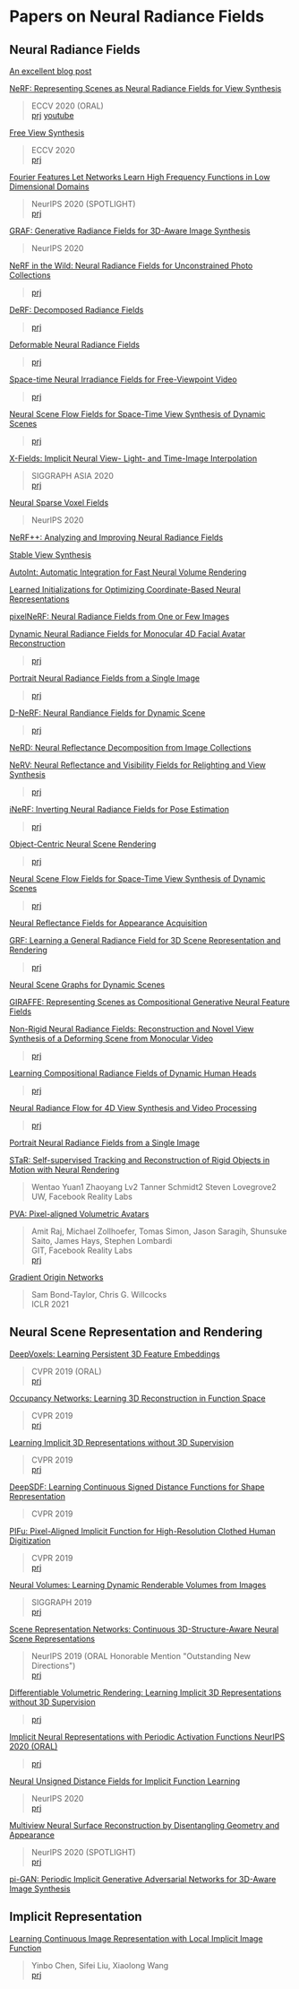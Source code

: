 # Papers on Neural Radiance Fields

## Neural Radiance Fields

[An excellent blog post](https://dellaert.github.io/NeRF/)

[NeRF: Representing Scenes as Neural Radiance Fields for View Synthesis ](https://arxiv.org/abs/2003.08934)   
> ECCV 2020 (ORAL)  
> [prj](https://www.matthewtancik.com/nerf)
[youtube](https://www.youtube.com/watch?v=dPWLybp4LL0)

[Free View Synthesis ](https://arxiv.org/abs/2008.05511)  
> ECCV 2020   
> [prj](http://vladlen.info/publications/free-view-synthesis/)

[Fourier Features Let Networks Learn High Frequency Functions in Low Dimensional Domains ](https://arxiv.org/abs/2006.10739)  
> NeurIPS 2020 (SPOTLIGHT)  
> [prj](https://people.eecs.berkeley.edu/~bmild/fourfeat/)

[GRAF: Generative Radiance Fields for 3D-Aware Image Synthesis ](https://arxiv.org/abs/2007.02442)  
> NeurIPS 2020

[NeRF in the Wild: Neural Radiance Fields for Unconstrained Photo Collections ](https://arxiv.org/abs/2008.02268)  
> [prj](https://nerf-w.github.io/)

[DeRF: Decomposed Radiance Fields ](https://arxiv.org/abs/2011.12490)  
> [prj](https://ubc-vision.github.io/derf/)

[Deformable Neural Radiance Fields ](https://arxiv.org/abs/2011.12948)  
> [prj](https://nerfies.github.io/)

[Space-time Neural Irradiance Fields for Free-Viewpoint Video ](https://arxiv.org/abs/2011.12950)  
> [prj](https://video-nerf.github.io/)

[Neural Scene Flow Fields for Space-Time View Synthesis of Dynamic Scenes ](https://arxiv.org/abs/2011.13084)  
> [prj](http://www.cs.cornell.edu/~zl548/NSFF/)

[X-Fields: Implicit Neural View- Light- and Time-Image Interpolation ](https://arxiv.org/abs/2010.00450)  
> SIGGRAPH ASIA 2020  
> [prj](https://xfields.mpi-inf.mpg.de/)

[Neural Sparse Voxel Fields ](https://arxiv.org/abs/2007.11571)  
> NeurIPS 2020

[NeRF++: Analyzing and Improving Neural Radiance Fields ](https://arxiv.org/abs/2010.07492)

[Stable View Synthesis ](https://arxiv.org/abs/2011.07233)

[AutoInt: Automatic Integration for Fast Neural Volume Rendering ](https://arxiv.org/abs/2012.01714)

[Learned Initializations for Optimizing Coordinate-Based Neural Representations ](https://arxiv.org/abs/2012.02189)

[pixelNeRF: Neural Radiance Fields from One or Few Images ](https://arxiv.org/abs/2012.02190)

[Dynamic Neural Radiance Fields for Monocular 4D Facial Avatar Reconstruction ](https://arxiv.org/abs/2012.03065)  
> [prj](https://gafniguy.github.io/4D-Facial-Avatars/)

[Portrait Neural Radiance Fields from a Single Image ](https://arxiv.org/abs/2012.05903)  
> [prj](https://portrait-nerf.github.io/)

[D-NeRF: Neural Randiance Fields for Dynamic Scene ](https://arxiv.org/abs/2011.13961)  
> [prj](https://www.albertpumarola.com/research/D-NeRF/index.html)

[NeRD: Neural Reflectance Decomposition from Image Collections ](https://arxiv.org/abs/2012.03918)

[NeRV: Neural Reflectance and Visibility Fields for Relighting and View Synthesis ](https://arxiv.org/abs/2012.03927)  
> [prj](https://people.eecs.berkeley.edu/~pratul/nerv/)

[iNeRF: Inverting Neural Radiance Fields for Pose Estimation ](https://t.co/8Yd4aYiICg)  
> [prj](https://t.co/Hspnds0iaf)

[Object-Centric Neural Scene Rendering ](https://arxiv.org/abs/2012.08503)  
> [prj](https://shellguo.com/osf/)

[Neural Scene Flow Fields for Space-Time View Synthesis of Dynamic Scenes ](https://arxiv.org/abs/2011.13084)  
> [prj](http://www.cs.cornell.edu/~zl548/NSFF/)

[Neural Reflectance Fields for Appearance Acquisition ](https://arxiv.org/abs/2008.03824)

[GRF: Learning a General Radiance Field for 3D Scene Representation and Rendering ](https://arxiv.org/abs/2010.04595)  
> [prj](https://github.com/alextrevithick/GRF)

[Neural Scene Graphs for Dynamic Scenes ](https://arxiv.org/abs/2011.10379)

[GIRAFFE: Representing Scenes as Compositional Generative Neural Feature Fields ](https://arxiv.org/abs/2011.12100)

[Non-Rigid Neural Radiance Fields: Reconstruction and Novel View Synthesis of a Deforming Scene from Monocular Video ](https://arxiv.org/abs/2012.12247)  
> [prj](https://gvv.mpi-inf.mpg.de/projects/nonrigid_nerf/)

[Learning Compositional Radiance Fields of Dynamic Human Heads ](https://arxiv.org/abs/2012.09955)  
> [prj](https://ziyanw1.github.io/hybrid_nerf/)

[Neural Radiance Flow for 4D View Synthesis and Video Processing ](https://arxiv.org/abs/2012.09790)  
> [prj](https://yilundu.github.io/nerflow/)

[Portrait Neural Radiance Fields from a Single Image ](https://arxiv.org/abs/2012.05903)  

[STaR: Self-supervised Tracking and Reconstruction of Rigid Objects in Motion with Neural Rendering](https://arxiv.org/abs/2101.01602)
> Wentao Yuan1 Zhaoyang Lv2 Tanner Schmidt2 Steven Lovegrove2  
> UW, Facebook Reality Labs  

[PVA: Pixel-aligned Volumetric Avatars](https://arxiv.org/abs/2101.02697)
> Amit Raj, Michael Zollhoefer, Tomas Simon, Jason Saragih, Shunsuke Saito, James Hays, Stephen Lombardi  
> GIT, Facebook Reality Labs  
> [prj](https://portrait-nerf.github.io/)

[Gradient Origin Networks](https://arxiv.org/abs/2007.02798)
> Sam Bond-Taylor, Chris G. Willcocks  
> ICLR 2021  

## Neural Scene Representation and Rendering

[DeepVoxels: Learning Persistent 3D Feature Embeddings ](https://arxiv.org/abs/1812.01024)  
> CVPR 2019 (ORAL)  
> [prj](https://vsitzmann.github.io/deepvoxels/)

[Occupancy Networks: Learning 3D Reconstruction in Function Space ](https://arxiv.org/abs/1812.03828)  
> CVPR 2019  
> [prj](https://avg.is.tuebingen.mpg.de/publications/occupancy-networks)

[Learning Implicit 3D Representations without 3D Supervision ](https://arxiv.org/abs/1812.02822)  
> CVPR 2019  
> [prj](https://www.sfu.ca/~zhiqinc/imgan/Readme.html)

[DeepSDF: Learning Continuous Signed Distance Functions for Shape Representation ](https://arxiv.org/abs/1901.05103)  
> CVPR 2019

[PIFu: Pixel-Aligned Implicit Function for High-Resolution Clothed Human Digitization ](https://arxiv.org/abs/1905.05172)  
> CVPR 2019  
> [prj](https://shunsukesaito.github.io/PIFu/)

[Neural Volumes: Learning Dynamic Renderable Volumes from Images ](https://arxiv.org/abs/1906.07751)  
> SIGGRAPH 2019  
> [prj](https://github.com/facebookresearch/neuralvolumes)

[Scene Representation Networks: Continuous 3D-Structure-Aware Neural Scene Representations ](https://arxiv.org/abs/1906.01618)  
> NeurIPS 2019 (ORAL Honorable Mention "Outstanding New Directions")  
> [prj](https://vsitzmann.github.io/srns/)

[Differentiable Volumetric Rendering: Learning Implicit 3D Representations without 3D Supervision ](https://arxiv.org/abs/1912.07372)  
> [prj](https://avg.is.tuebingen.mpg.de/publications/niemeyer2020cvpr)

[Implicit Neural Representations with Periodic Activation Functions NeurIPS 2020 (ORAL) ](https://arxiv.org/abs/2006.09661)  
> [prj](https://vsitzmann.github.io/siren/)

[Neural Unsigned Distance Fields for Implicit Function Learning]()  
> NeurIPS 2020  
> [prj](http://virtualhumans.mpi-inf.mpg.de/ndf/)

[Multiview Neural Surface Reconstruction by Disentangling Geometry and Appearance ](https://arxiv.org/abs/2003.09852)  
> NeurIPS 2020 (SPOTLIGHT)  
> [prj](https://lioryariv.github.io/idr/)

[pi-GAN: Periodic Implicit Generative Adversarial Networks for 3D-Aware Image Synthesis ](https://arxiv.org/abs/2012.00926)


## Implicit Representation

[Learning Continuous Image Representation with Local Implicit Image Function](https://arxiv.org/abs/2012.09161)
>  Yinbo Chen, Sifei Liu, Xiaolong Wang  
> [prj](https://yinboc.github.io/liif/)  
